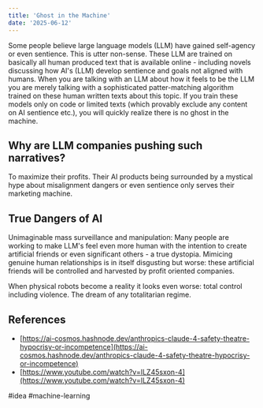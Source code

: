 ```yaml
---
title: 'Ghost in the Machine'
date: '2025-06-12'
---
```

Some people believe large language models (LLM) have gained self-agency or even sentience. This is utter non-sense. These LLM are trained on basically all human produced text that is available online - including novels discussing how AI's (LLM) develop sentience and goals not aligned with humans. When you are talking with an LLM about how it feels to be the LLM you are merely talking with a sophisticated patter-matching algorithm trained on these human written texts about this topic. If you train these models only on code or limited texts (which provably exclude any content on AI sentience etc.), you will quickly realize there is no ghost in the machine.

## Why are LLM companies pushing such narratives?

To maximize their profits. Their AI products being surrounded by a mystical hype about misalignment dangers or even sentience only serves their marketing machine.

## True Dangers of AI

Unimaginable mass surveillance and manipulation: Many people are working to make LLM's feel even more human with the intention to create artificial friends or even significant others - a true dystopia. Mimicing genuine human relationships is in itself disgusting but worse: these artificial friends will be controlled and harvested by profit oriented companies.

When physical robots become a reality it looks even worse: total control including violence. The dream of any totalitarian regime.

## References

- [https://ai-cosmos.hashnode.dev/anthropics-claude-4-safety-theatre-hypocrisy-or-incompetence](https://ai-cosmos.hashnode.dev/anthropics-claude-4-safety-theatre-hypocrisy-or-incompetence)
- [https://www.youtube.com/watch?v=ILZ45sxon-4](https://www.youtube.com/watch?v=ILZ45sxon-4)

#idea #machine-learning
